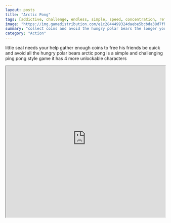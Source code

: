 ```yaml
---
layout: posts
title: "Arctic Pong"
tags: [addictive, challenge, endless, simple, speed, concentration, reflex, free, online, games, oyna, game, free, games, play, play, games]
image: "https://img.gamedistribution.com/e1c2844499324daebe5bcbda38d7fbd0-1280x720.jpeg"
summary: "collect coins and avoid the hungry polar bears the longer you play the more polar bears will try to get you unlock new characters with coins you earned  free online games oyna game free games play play games"
category: "Action"
---
```


little seal needs your help gather enough coins to free his friends be quick and avoid all the hungry polar bears arctic pong is a simple and challenging ping pong style game it has 4 more unlockable characters

<iframe width="100%" height="480px;" src="https://html5.gamedistribution.com/e1c2844499324daebe5bcbda38d7fbd0/"></iframe>